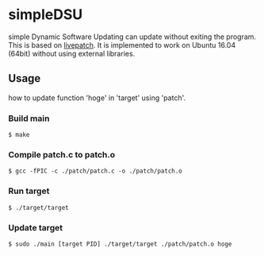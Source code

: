 # simpleDSU

simple Dynamic Software Updating can update without exiting the program.
This is based on [livepatch](http://ukai.jp/Software/livepatch/). 
It is implemented to work on Ubuntu 16.04 (64bit) without using external libraries.


## Usage
how to update function 'hoge' in 'target' using 'patch'.

### Build main

```shell
$ make
```

### Compile patch.c to patch.o 

```shell
$ gcc -fPIC -c ./patch/patch.c -o ./patch/patch.o
```

### Run target

```shell
$ ./target/target
```

### Update target

```shell
$ sudo ./main [target PID] ./target/target ./patch/patch.o hoge
```


